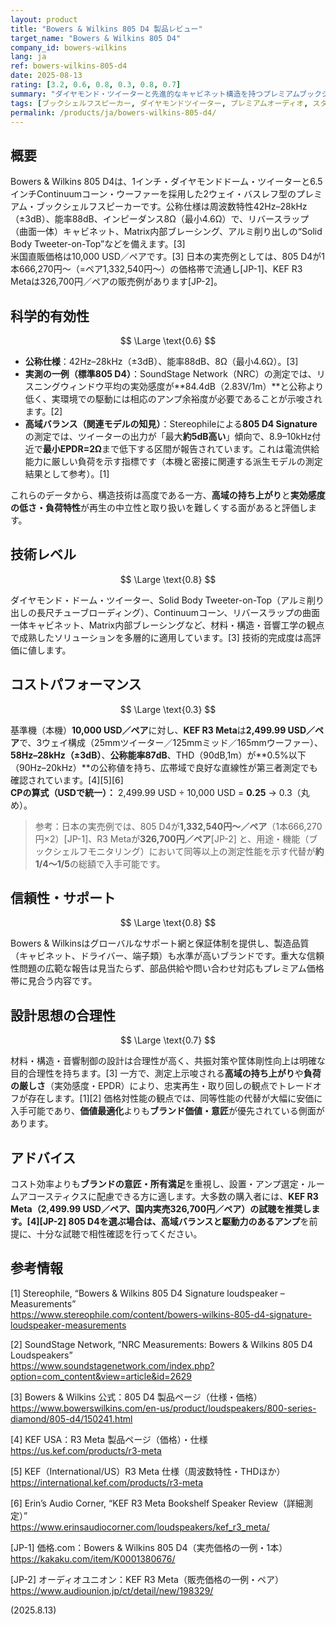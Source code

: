 ```yaml
---
layout: product
title: "Bowers & Wilkins 805 D4 製品レビュー"
target_name: "Bowers & Wilkins 805 D4"
company_id: bowers-wilkins
lang: ja
ref: bowers-wilkins-805-d4
date: 2025-08-13
rating: [3.2, 0.6, 0.8, 0.3, 0.8, 0.7]
summary: "ダイヤモンド・ツイーターと先進的なキャビネット構造を持つプレミアムブックシェルフスピーカーですが、高域の持ち上がりとコストパフォーマンスの低さが魅力を制限しています"
tags: [ブックシェルフスピーカー, ダイヤモンドツイーター, プレミアムオーディオ, スタジオリファレンス]
permalink: /products/ja/bowers-wilkins-805-d4/
---
```


## 概要

Bowers & Wilkins 805 D4は、1インチ・ダイヤモンドドーム・ツイーターと6.5インチContinuumコーン・ウーファーを採用した2ウェイ・バスレフ型のプレミアム・ブックシェルフスピーカーです。公称仕様は周波数特性42Hz–28kHz（±3dB）、能率88dB、インピーダンス8Ω（最小4.6Ω）で、リバースラップ（曲面一体）キャビネット、Matrix内部ブレーシング、アルミ削り出しの“Solid Body Tweeter-on-Top”などを備えます。[3]  
米国直販価格は10,000 USD／ペアです。[3] 日本の実売例としては、805 D4が1本666,270円～（=ペア1,332,540円～）の価格帯で流通し[JP-1]、KEF R3 Metaは326,700円／ペアの販売例があります[JP-2]。

## 科学的有効性

$$ \Large \text{0.6} $$

- **公称仕様**：42Hz–28kHz（±3dB）、能率88dB、8Ω（最小4.6Ω）。[3]  
- **実測の一例（標準805 D4）**：SoundStage Network（NRC）の測定では、リスニングウィンドウ平均の実効感度が**84.4dB（2.83V/1m）**と公称より低く、実環境での駆動には相応のアンプ余裕度が必要であることが示唆されます。[2]  
- **高域バランス（関連モデルの知見）**：Stereophileによる**805 D4 Signature**の測定では、ツイーターの出力が「最大**約5dB高い**」傾向で、8.9–10kHz付近で**最小EPDR=2Ω**まで低下する区間が報告されています。これは電流供給能力に厳しい負荷を示す指標です（本機と密接に関連する派生モデルの測定結果として参考）。[1]

これらのデータから、構造技術は高度である一方、**高域の持ち上がり**と**実効感度の低さ・負荷特性**が再生の中立性と取り扱いを難しくする面があると評価します。

## 技術レベル

$$ \Large \text{0.8} $$

ダイヤモンド・ドーム・ツイーター、Solid Body Tweeter-on-Top（アルミ削り出しの長尺チューブローディング）、Continuumコーン、リバースラップの曲面一体キャビネット、Matrix内部ブレーシングなど、材料・構造・音響工学の観点で成熟したソリューションを多層的に適用しています。[3] 技術的完成度は高評価に値します。

## コストパフォーマンス

$$ \Large \text{0.3} $$

基準機（本機）**10,000 USD／ペア**に対し、**KEF R3 Meta**は**2,499.99 USD／ペア**で、3ウェイ構成（25mmツイーター／125mmミッド／165mmウーファー）、**58Hz–28kHz（±3dB）**、**公称能率87dB**、THD（90dB,1m）が**0.5%以下（90Hz–20kHz）**の公称値を持ち、広帯域で良好な直線性が第三者測定でも確認されています。[4][5][6]  
**CPの算式（USDで統一）：** 2,499.99 USD ÷ 10,000 USD = **0.25** → 0.3（丸め）。  

> 参考：日本の実売例では、805 D4が**1,332,540円～／ペア**（1本666,270円×2）[JP-1]、R3 Metaが**326,700円／ペア**[JP-2] と、用途・機能（ブックシェルフモニタリング）において同等以上の測定性能を示す代替が**約1/4～1/5**の総額で入手可能です。

## 信頼性・サポート

$$ \Large \text{0.8} $$

Bowers & Wilkinsはグローバルなサポート網と保証体制を提供し、製造品質（キャビネット、ドライバー、端子類）も水準が高いブランドです。重大な信頼性問題の広範な報告は見当たらず、部品供給や問い合わせ対応もプレミアム価格帯に見合う内容です。

## 設計思想の合理性

$$ \Large \text{0.7} $$

材料・構造・音響制御の設計は合理性が高く、共振対策や筐体剛性向上は明確な目的合理性を持ちます。[3] 一方で、測定上示唆される**高域の持ち上がり**や**負荷の厳しさ**（実効感度・EPDR）により、忠実再生・取り回しの観点でトレードオフが存在します。[1][2] 価格対性能の観点では、同等性能の代替が大幅に安価に入手可能であり、**価値最適化**よりも**ブランド価値・意匠**が優先されている側面があります。

## アドバイス

コスト効率よりも**ブランドの意匠・所有満足**を重視し、設置・アンプ選定・ルームアコースティクスに配慮できる方に適します。大多数の購入者には、**KEF R3 Meta（2,499.99 USD／ペア、国内実売326,700円／ペア）**の試聴を推奨します。[4][JP-2] 805 D4を選ぶ場合は、**高域バランス**と**駆動力のあるアンプ**を前提に、十分な試聴で相性確認を行ってください。

## 参考情報

[1] Stereophile, “Bowers & Wilkins 805 D4 Signature loudspeaker – Measurements”  
https://www.stereophile.com/content/bowers-wilkins-805-d4-signature-loudspeaker-measurements

[2] SoundStage Network, “NRC Measurements: Bowers & Wilkins 805 D4 Loudspeakers”  
https://www.soundstagenetwork.com/index.php?option=com_content&view=article&id=2629

[3] Bowers & Wilkins 公式：805 D4 製品ページ（仕様・価格）  
https://www.bowerswilkins.com/en-us/product/loudspeakers/800-series-diamond/805-d4/150241.html

[4] KEF USA：R3 Meta 製品ページ（価格）・仕様  
https://us.kef.com/products/r3-meta

[5] KEF（International/US）R3 Meta 仕様（周波数特性・THDほか）  
https://international.kef.com/products/r3-meta

[6] Erin’s Audio Corner, “KEF R3 Meta Bookshelf Speaker Review（詳細測定）”  
https://www.erinsaudiocorner.com/loudspeakers/kef_r3_meta/

[JP-1] 価格.com：Bowers & Wilkins 805 D4（実売価格の一例・1本）  
https://kakaku.com/item/K0001380676/

[JP-2] オーディオユニオン：KEF R3 Meta（販売価格の一例・ペア）  
https://www.audiounion.jp/ct/detail/new/198329/

(2025.8.13)

